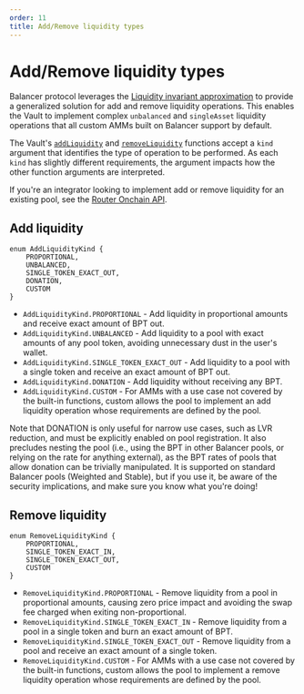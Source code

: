 ```yaml
---
order: 11
title: Add/Remove liquidity types
---
```


# Add/Remove liquidity types

Balancer protocol leverages the [Liquidity invariant approximation](/concepts/vault/liquidity-invariant-approximation.html) to provide a generalized solution for add and remove liquidity operations.
This enables the Vault to implement complex `unbalanced` and `singleAsset` liquidity operations that all custom AMMs built on Balancer support by default.

The Vault's [`addLiquidity`](https://github.com/balancer/balancer-v3-monorepo/blob/main/pkg/interfaces/contracts/vault/IVaultMain.sol#L93-L95) and [`removeLiquidity`](https://github.com/balancer/balancer-v3-monorepo/blob/main/pkg/interfaces/contracts/vault/IVaultMain.sol#L112-L114) functions accept a `kind` argument that identifies the type of operation to be performed. As each `kind` has slightly different requirements, the argument impacts
how the other function arguments are interpreted.

If you're an integrator looking to implement add or remove liquidity for an existing pool, see the [Router Onchain API](/concepts/router/overview.html).

## Add liquidity

```solidity
enum AddLiquidityKind {
    PROPORTIONAL,
    UNBALANCED,
    SINGLE_TOKEN_EXACT_OUT,
    DONATION,
    CUSTOM
}
```

- `AddLiquidityKind.PROPORTIONAL` - Add liquidity in proportional amounts and receive exact amount of BPT out.
- `AddLiquidityKind.UNBALANCED` - Add liquidity to a pool with exact amounts of any pool token, avoiding unnecessary dust in the user's wallet.
- `AddLiquidityKind.SINGLE_TOKEN_EXACT_OUT` - Add liquidity to a pool with a single token and receive an exact amount of BPT out.
- `AddLiquidityKind.DONATION` - Add liquidity without receiving any BPT.
- `AddLiquidityKind.CUSTOM` - For AMMs with a use case not covered by the built-in functions, custom allows the pool to implement an add liquidity operation whose requirements are defined by the pool.

Note that DONATION is only useful for narrow use cases, such as LVR reduction, and must be explicitly enabled on pool registration. It also precludes nesting the pool (i.e., using the BPT in other Balancer pools, or relying on the rate for anything external), as the BPT rates of pools that allow donation can be trivially manipulated. It is supported on standard Balancer pools (Weighted and Stable), but if you use it, be aware of the security implications, and make sure you know what you're doing!

## Remove liquidity

```solidity
enum RemoveLiquidityKind {
    PROPORTIONAL,
    SINGLE_TOKEN_EXACT_IN,
    SINGLE_TOKEN_EXACT_OUT,
    CUSTOM
}
```

- `RemoveLiquidityKind.PROPORTIONAL` - Remove liquidity from a pool in proportional amounts, causing zero price impact and avoiding the swap fee charged when exiting non-proportional.
- `RemoveLiquidityKind.SINGLE_TOKEN_EXACT_IN` - Remove liquidity from a pool in a single token and burn an exact amount of BPT.
- `RemoveLiquidityKind.SINGLE_TOKEN_EXACT_OUT` - Remove liquidity from a pool and receive an exact amount of a single token.
- `RemoveLiquidityKind.CUSTOM` - For AMMs with a use case not covered by the built-in functions, custom allows the pool to implement a remove liquidity operation whose requirements are defined by the pool.
